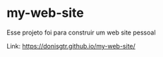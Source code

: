 # my-web-site
Esse projeto foi para construir um web site pessoal

Link: https://donisgtr.github.io/my-web-site/
